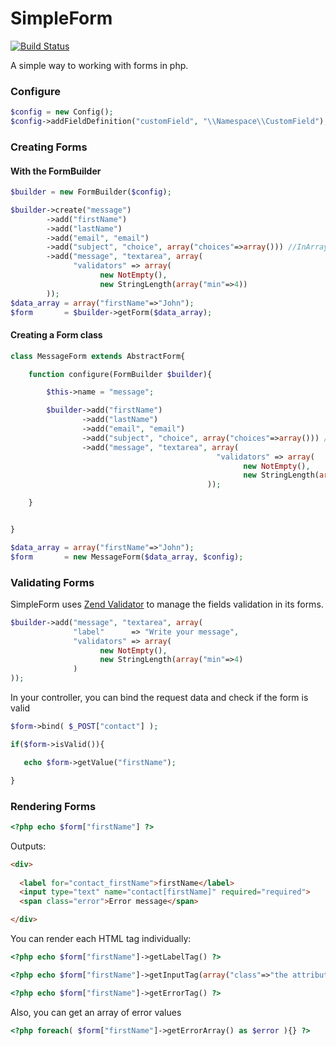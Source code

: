 SimpleForm
==========
[![Build Status](https://travis-ci.org/asiermarques/SimpleForm.svg?branch=master)](https://travis-ci.org/asiermarques/SimpleForm)

A simple way to working with forms in php.

### Configure
```php
$config = new Config();
$config->addFieldDefinition("customField", "\\Namespace\\CustomField");
```

### Creating Forms


#### With the FormBuilder
```php
$builder = new FormBuilder($config);

$builder->create("message")
        ->add("firstName")
        ->add("lastName")
        ->add("email", "email")
        ->add("subject", "choice", array("choices"=>array())) //InArray is implicit unless we configure our own ChoiceValidator in the "validators" key
        ->add("message", "textarea", array(
              "validators" => array(
                    new NotEmpty(), 
                    new StringLength(array("min"=>4))
        ));
$data_array = array("firstName"=>"John");
$form       = $builder->getForm($data_array);
```

#### Creating a Form class
```php
class MessageForm extends AbstractForm{

    function configure(FormBuilder $builder){

        $this->name = "message";

        $builder->add("firstName")
                ->add("lastName")
                ->add("email", "email")
                ->add("subject", "choice", array("choices"=>array())) //ChoiceValidator is implicit unless we configure our own ChoiceValidator in the "validators" key
                ->add("message", "textarea", array(
                                              "validators" => array(
                                                    new NotEmpty(),
                                                    new StringLength(array("min"=>4))
                                            ));

    }


}

$data_array = array("firstName"=>"John");
$form       = new MessageForm($data_array, $config);
```        
        
### Validating Forms

SimpleForm uses [Zend Validator](http://framework.zend.com/manual/current/en/modules/zend.validator.html) to manage the fields validation in its forms.

```php
$builder->add("message", "textarea", array(
              "label"      => "Write your message",
              "validators" => array(
                    new NotEmpty(), 
                    new StringLength(array("min"=>4)
              )
));
```  

In your controller, you can bind the request data and check if the form is valid

```php
$form->bind( $_POST["contact"] );

if($form->isValid()){

   echo $form->getValue("firstName");

}
```    
    
### Rendering Forms
```php
<?php echo $form["firstName"] ?>
```

Outputs:
```html   
<div>
  
  <label for="contact_firstName">firstName</label>
  <input type="text" name="contact[firstName]" required="required">
  <span class="error">Error message</span>

</div>
```
You can render each HTML tag individually:
```php    
<?php echo $form["firstName"]->getLabelTag() ?>

<?php echo $form["firstName"]->getInputTag(array("class"=>"the attribute value")) ?>

<?php echo $form["firstName"]->getErrorTag() ?>
```    
Also, you can get an array of error values
```php     
<?php foreach( $form["firstName"]->getErrorArray() as $error ){} ?>
```
